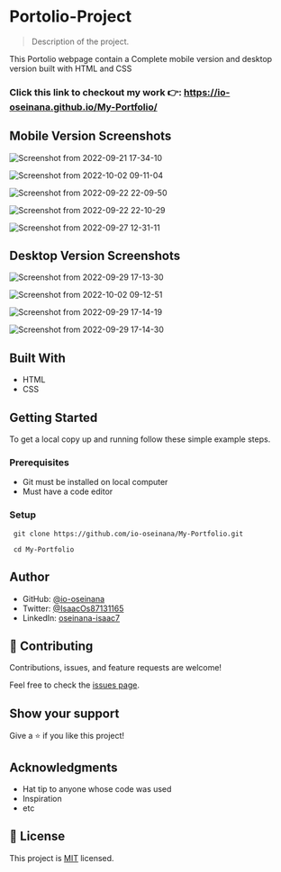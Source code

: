 # Portolio-Project

> Description of the project.
  
  This Portolio webpage contain a Complete mobile version and desktop version built with HTML and CSS
  
  ### Click this link to checkout my work 👉️:  https://io-oseinana.github.io/My-Portfolio/ 

  
  ## Mobile Version Screenshots
  
  ![Screenshot from 2022-09-21 17-34-10](https://user-images.githubusercontent.com/105572944/191574647-8cc912f0-7cef-4598-94f9-43de79320d0d.png)
  
  ![Screenshot from 2022-10-02 09-11-04](https://user-images.githubusercontent.com/105572944/193446986-13858e34-10d3-4823-97d0-2259d3e4b680.png)
    
  ![Screenshot from 2022-09-22 22-09-50](https://user-images.githubusercontent.com/105572944/191863992-e838dace-e42c-4e82-8771-85e663fee87e.png)
  
  ![Screenshot from 2022-09-22 22-10-29](https://user-images.githubusercontent.com/105572944/191864005-3f48aa1c-1e85-42a6-bf1b-bbafdaf7899a.png)
  
  ![Screenshot from 2022-09-27 12-31-11](https://user-images.githubusercontent.com/105572944/192527040-e52028ff-4502-4979-91c5-93371fb8c2dd.png)
  
  ## Desktop Version Screenshots
  
  ![Screenshot from 2022-09-29 17-13-30](https://user-images.githubusercontent.com/105572944/193098320-12b3f0de-e4e8-4f8b-8c4a-1bc1b5c76b96.png)
  
  ![Screenshot from 2022-10-02 09-12-51](https://user-images.githubusercontent.com/105572944/193447001-3567fb8c-438c-4370-9840-cc5b38579c6e.png)
  
  ![Screenshot from 2022-09-29 17-14-19](https://user-images.githubusercontent.com/105572944/193098427-de30b352-d133-401c-989c-4910eec6e3d6.png)

  ![Screenshot from 2022-09-29 17-14-30](https://user-images.githubusercontent.com/105572944/193098465-e6e5b07b-8cd5-4092-8d1d-f0ce03ac2900.png)


## Built With
- HTML
- CSS


## Getting Started

To get a local copy up and running follow these simple example steps.

### Prerequisites

  - Git must be installed on local computer
  - Must have a code editor

### Setup
  ```
   git clone https://github.com/io-oseinana/My-Portfolio.git
  ```
  ```
   cd My-Portfolio
  ```


## Author

- GitHub: [@io-oseinana](https://github.com/io-oseinana)
- Twitter: [@IsaacOs87131165](https://twitter.com/IsaacOs87131165)
- LinkedIn: [oseinana-isaac7](https://www.linkedin.com/in/oseinana-isaac7)

## 🤝 Contributing

Contributions, issues, and feature requests are welcome!

Feel free to check the [issues page](../../issues/).

## Show your support

Give a ⭐️ if you like this project!

## Acknowledgments

- Hat tip to anyone whose code was used
- Inspiration
- etc

## 📝 License

This project is [MIT](./MIT.md) licensed.

